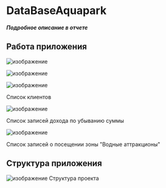 # DataBaseAquapark
***Подробное описание в отчете***

## Работа приложения
![изображение](https://github.com/Maritornez/DataBaseAquapark/assets/62441435/f59a7c76-dd99-49b2-a2e1-11d01bbfc989)

![изображение](https://github.com/Maritornez/DataBaseAquapark/assets/62441435/e7db3789-f54f-4b86-96ef-dec2e1dc19f3)

![изображение](https://github.com/Maritornez/DataBaseAquapark/assets/62441435/38c05683-9a06-4d00-a5a3-ac95d905309f)

Список клиентов


![изображение](https://github.com/Maritornez/DataBaseAquapark/assets/62441435/b4b4a0a6-067d-4ded-bab2-9f9508214042)

Список записей дохода по убыванию суммы


![изображение](https://github.com/Maritornez/DataBaseAquapark/assets/62441435/b3b7f7f3-1b13-4c62-8865-16de0d9cf276)

Список записей о посещении зоны "Водные аттракционы"

## Структура приложения
![изображение](https://github.com/Maritornez/DataBaseAquapark/assets/62441435/ca9b7a56-cdfa-4061-a696-9d631c646097)
Структура проекта
